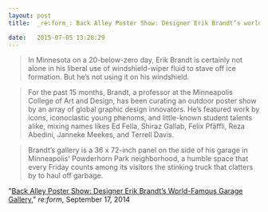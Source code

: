```yaml
---
layout: post
title:  _re:form_: Back Alley Poster Show: Designer Erik Brandt’s world-famous garage gallerydate:   2014-09-17

date:   2015-07-05 13:28:29
---
```


>In Minnesota on a 20-below-zero day, Erik Brandt is certainly not alone in his liberal use of windshield-wiper fluid to stave off ice formation. But he’s not using it on his windshield.  

>For the past 15 months, Brandt, a professor at the Minneapolis College of Art and Design, has been curating an outdoor poster show by an array of global graphic design innovators. He’s featured work by icons, iconoclastic young phenoms, and little-known student talents alike, mixing names likes Ed Fella, Shiraz Gallab, Felix Pfäffli, Reza Abedini, Janneke Meekes, and Terrell Davis.  

>Brandt’s gallery is a 36 x 72-inch panel on the side of his garage in Minneapolis’ Powderhorn Park neighborhood, a humble space that every Friday counts among its visitors the stinking truck that clatters by to haul off garbage.

"[Back Alley Poster Show: Designer Erik Brandt’s World-Famous Garage Gallery](https://medium.com/re-form/back-alley-poster-show-102f87a95e0f)," _re:form_, September 17, 2014